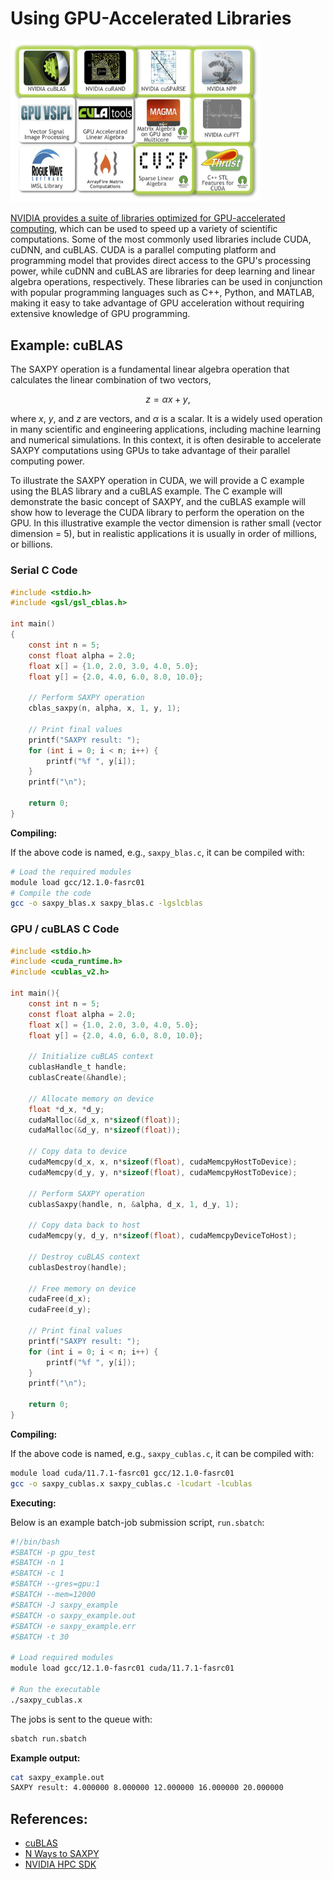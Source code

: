# Using GPU-Accelerated Libraries

<img src="gpu-libs-logo.png" alt="gpu-libs-logo" width="400"/>

[NVIDIA provides a suite of libraries optimized for GPU-accelerated computing](https://developer.nvidia.com/gpu-accelerated-libraries), which can be used to speed up a variety of scientific computations. Some of the most commonly used libraries include CUDA, cuDNN, and cuBLAS. CUDA is a parallel computing platform and programming model that provides direct access to the GPU's processing power, while cuDNN and cuBLAS are libraries for deep learning and linear algebra operations, respectively. These libraries can be used in conjunction with popular programming languages such as C++, Python, and MATLAB, making it easy to take advantage of GPU acceleration without requiring extensive knowledge of GPU programming. 

## Example: cuBLAS

The SAXPY operation is a fundamental linear algebra operation that calculates the linear combination of two vectors,

$$
z = \alpha x + y,
$$

where $x$, $y$, and $z$ are vectors, and $\alpha$ is a scalar. It is a widely used operation in many scientific and engineering applications, including machine learning and numerical simulations. In this context, it is often desirable to accelerate SAXPY computations using GPUs to take advantage of their parallel computing power.

To illustrate the SAXPY operation in CUDA, we will provide a C example using the BLAS library and a cuBLAS example. The C example will demonstrate the basic concept of SAXPY, and the cuBLAS example will show how to leverage the CUDA library to perform the operation on the GPU. In this illustrative example the vector dimension is rather small (vector dimension = 5), but in realistic applications it is usually in order of millions, or billions.

### Serial C Code

```c
#include <stdio.h>
#include <gsl/gsl_cblas.h>

int main()
{
    const int n = 5;
    const float alpha = 2.0;
    float x[] = {1.0, 2.0, 3.0, 4.0, 5.0};
    float y[] = {2.0, 4.0, 6.0, 8.0, 10.0};

    // Perform SAXPY operation
    cblas_saxpy(n, alpha, x, 1, y, 1);

    // Print final values
    printf("SAXPY result: ");
    for (int i = 0; i < n; i++) {
        printf("%f ", y[i]);
    }
    printf("\n");

    return 0;
}
```
**Compiling:**

If the above code is named, e.g., <code>saxpy_blas.c</code>, it can be compiled with:

```bash
# Load the required modules
module load gcc/12.1.0-fasrc01
# Compile the code
gcc -o saxpy_blas.x saxpy_blas.c -lgslcblas
```


### GPU / cuBLAS C Code

```c
#include <stdio.h>
#include <cuda_runtime.h>
#include <cublas_v2.h>

int main(){
    const int n = 5;
    const float alpha = 2.0;
    float x[] = {1.0, 2.0, 3.0, 4.0, 5.0};
    float y[] = {2.0, 4.0, 6.0, 8.0, 10.0};

    // Initialize cuBLAS context
    cublasHandle_t handle;
    cublasCreate(&handle);

    // Allocate memory on device
    float *d_x, *d_y;
    cudaMalloc(&d_x, n*sizeof(float));
    cudaMalloc(&d_y, n*sizeof(float));

    // Copy data to device
    cudaMemcpy(d_x, x, n*sizeof(float), cudaMemcpyHostToDevice);
    cudaMemcpy(d_y, y, n*sizeof(float), cudaMemcpyHostToDevice);

    // Perform SAXPY operation
    cublasSaxpy(handle, n, &alpha, d_x, 1, d_y, 1);

    // Copy data back to host
    cudaMemcpy(y, d_y, n*sizeof(float), cudaMemcpyDeviceToHost);

    // Destroy cuBLAS context
    cublasDestroy(handle);

    // Free memory on device
    cudaFree(d_x);
    cudaFree(d_y);

    // Print final values
    printf("SAXPY result: ");
    for (int i = 0; i < n; i++) {
        printf("%f ", y[i]);
    }
    printf("\n");

    return 0;
}
```

**Compiling:**

If the above code is named, e.g., <code>saxpy_cublas.c</code>, it can be compiled with:

```bash
module load cuda/11.7.1-fasrc01 gcc/12.1.0-fasrc01
gcc -o saxpy_cublas.x saxpy_cublas.c -lcudart -lcublas 
```

**Executing:**

Below is an example batch-job submission script, <code>run.sbatch</code>:

```bash
#!/bin/bash
#SBATCH -p gpu_test
#SBATCH -n 1
#SBATCH -c 1
#SBATCH --gres=gpu:1
#SBATCH --mem=12000
#SBATCH -J saxpy_example
#SBATCH -o saxpy_example.out
#SBATCH -e saxpy_example.err
#SBATCH -t 30

# Load required modules
module load gcc/12.1.0-fasrc01 cuda/11.7.1-fasrc01

# Run the executable
./saxpy_cublas.x
```

The jobs is sent to the queue with:

```bash
sbatch run.sbatch
```
**Example output:**

```bash
cat saxpy_example.out
SAXPY result: 4.000000 8.000000 12.000000 16.000000 20.000000 
```

## References:

* [cuBLAS](https://developer.nvidia.com/cublas)
* [N Ways to SAXPY](https://developer.nvidia.com/blog/n-ways-to-saxpy-demonstrating-the-breadth-of-gpu-programming-options/)
* [NVIDIA HPC SDK](https://developer.nvidia.com/hpc-sdk)